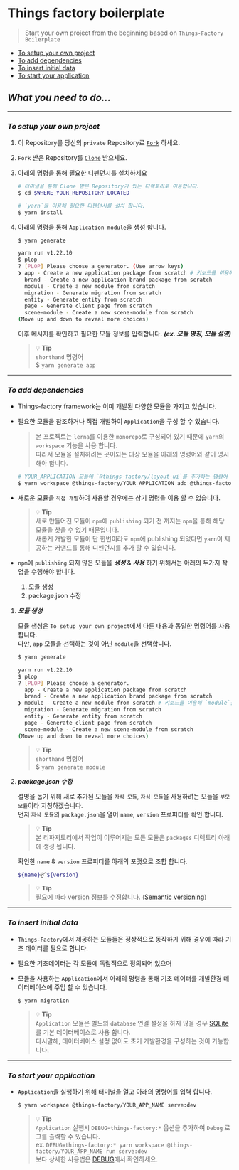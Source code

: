 # Things factory boilerplate

> Start your own project from the beginning based on `Things-Factory Boilerplate` <br>

- [To setup your own project](#to-setup-your-own-project)
- [To add dependencies](#to-add-dependencies)
- [To insert initial data](#to-insert-initial-data)
- [To start your application](#to-start-your-application)

## ___What you need to do...___

---
### ___To setup your own project___
1. 이 Repository를 당신의 `private` Repository로 [`Fork`](https://docs.github.com/en/get-started/quickstart/fork-a-repo) 하세요.
1. `Fork` 받은 Repository를 [`Clone`](https://github.com/git-guides/git-clone) 받으세요.
1. 아래의 명령을 통해 필요한 디펜던시를 설치하세요

    ```sh
    # 터미널을 통해 Clone 받은 Repository가 있는 디렉토리로 이동합니다.
    $ cd $WHERE_YOUR_REPOSITORY_LOCATED

    # `yarn`을 이용해 필요한 디펜던시를 설치 합니다.
    $ yarn install 
    ```
    
1. 아래의 명령을 통해 `Application module`을 생성 합니다.

    ```sh
    $ yarn generate

    yarn run v1.22.10
    $ plop
    ? [PLOP] Please choose a generator. (Use arrow keys)
    ❯ app - Create a new application package from scratch # 키보드를 이용해 `app`을 선택하고 `Enter`
      brand - Create a new application brand package from scratch 
      module - Create a new module from scratch 
      migration - Generate migration from scratch 
      entity - Generate entity from scratch 
      page - Generate client page from scratch 
      scene-module - Create a new scene-module from scratch 
    (Move up and down to reveal more choices)
    ```

    이후 메시지를 확인하고 필요한 모듈 정보를 입력합니다. ___(ex. 모듈 명칭, 모듈 설명)___

    > 💡 __Tip__ <br>
    > `shorthand` 명령어 <br>
    > $ `yarn generate app` 

---

### ___To add dependencies___

- Things-factory framework는 이미 개발된 다양한 모듈을 가지고 있습니다.
- 필요한 모듈을 참조하거나 직접 개발하여 `Application`을 구성 할 수 있습니다.

  > 본 프로젝트는 `lerna`를 이용한 `monorepo`로 구성되어 있기 때문에 `yarn`의 `workspace` 기능을 사용 합니다. <br>
  > 따라서 모듈을 설치하려는 곳이되는 대상 모듈을 아래의 명령어와 같이 명시해야 합니다. <br>

  ```sh
  # YOUR_APPLICATION 모듈에 `@things-factory/layout-ui`를 추가하는 명령어
  $ yarn workspace @things-factory/YOUR_APPLICATION add @things-factory/layout-ui
  ```

- 새로운 모듈을 `직접 개발`하여 사용할 경우에는 상기 명령을 이용 할 수 없습니다.

  > 💡 __Tip__ <br>
  > 새로 만들어진 모듈이 `npm`에 `publishing` 되기 전 까지는 `npm`을 통해 해당 모듈을 찾을 수 없기 때문입니다. <br>
  > 새롭게 개발한 모듈이 단 한번이라도 `npm`에 publishing 되었다면 `yarn`이 제공하는 커맨드를 통해 디펜던시를 추가 할 수 있습니다.

- `npm`에 `publishing` 되지 않은 모듈을 ___생성___ & ___사용___ 하기 위해서는 아래의 두가지 작업을 수행해야 합니다.

  1. 모듈 생성
  1. package.json 수정

1. ___모듈 생성___

    모듈 생성은 `To setup your own project`에서 다룬 내용과 동일한 명령어를 사용합니다. <br>
    다만, `app` 모듈을 선택하는 것이 아닌 `module`을 선택합니다.

    ```sh
    $ yarn generate
    
    yarn run v1.22.10
    $ plop
    ? [PLOP] Please choose a generator. 
      app - Create a new application package from scratch 
      brand - Create a new application brand package from scratch 
    ❯ module - Create a new module from scratch # 키보드를 이용해 `module`을 선택하고 `Enter`
      migration - Generate migration from scratch 
      entity - Generate entity from scratch 
      page - Generate client page from scratch 
      scene-module - Create a new scene-module from scratch 
    (Move up and down to reveal more choices)
    ```

    > 💡 __Tip__ <br>
    > `shorthand` 명령어 <br>
    > $ `yarn generate module` 

1. ___package.json 수정___

    설명을 돕기 위해 새로 추가된 모듈을 `자식 모듈`, `자식 모듈`을 사용하려는 모듈을 `부모 모듈`이라 지칭하겠습니다. <br>
    먼저 `자식 모듈`의 `package.json`을 열어 `name`, `version` 프로퍼티를 확인 합니다.

    > 💡 __Tip__ <br>
    > 본 리파지토리에서 작업이 이루어지는 모든 모듈은 `packages` 디렉토리 아래에 생성 됩니다.

    확인한 `name` & `version` 프로퍼티를 아래의 포맷으로 조합 합니다.

    ```sh
    ${name}@^${version}
    ```

    > 💡 __Tip__ <br>
    > 필요에 따라 version 정보를 수정합니다. ([Semantic versioning](https://semver.org/lang/ko/))

---
### ___To insert initial data___ 
- `Things-Factory`에서 제공하는 모듈들은 정상적으로 동작하기 위해 경우에 따라 기초 데이터를 필요로 합니다.
- 필요한 기초데이터는 각 모듈에 독립적으로 정의되어 있으며
- 모듈을 사용하는 `Application`에서 아래의 명령을 통해 기초 데이터를 개발환경 데이터베이스에 주입 할 수 있습니다.
    
  ```sh
  $ yarn migration
  ```

  > 💡 __Tip__ <br>
  > `Application` 모듈은 별도의 `database` 연결 설정을 하지 않을 경우 [SQLite](https://www.sqlite.org/index.html)를 기본 데이터베이스로 사용 합니다. <br>
  > 다시말해, 데이터베이스 설정 없이도 초기 개발환경을 구성하는 것이 가능합니다.
___

### ___To start your application___
- `Application`을 실행하기 위해 터미널을 열고 아래의 명령어를 입력 합니다.

  ```sh
  $ yarn workspace @things-factory/YOUR_APP_NAME serve:dev
  ```
  > 💡 __Tip__ <br>
  > `Application` 실행시 `DEBUG=things-factory:*` 옵션을 추가하여 `Debug` 로그를 출력할 수 있습니다. <br>
  > ex. `DEBUG=things-factory:* yarn workspace @things-factory/YOUR_APP_NAME run serve:dev` <br>
  > 보다 상세한 사용법은 [DEBUG](https://www.npmjs.com/package/debug)에서 확인하세요.